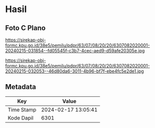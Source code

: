 # Hasil

## Foto C Plano

https://sirekap-obj-formc.kpu.go.id/38e5/pemilu/pdpr/63/07/08/20/20/6307082020001-20240215-031854--fd05545f-c3b7-4cec-aed9-d59afe20305e.jpg

https://sirekap-obj-formc.kpu.go.id/38e5/pemilu/pdpr/63/07/08/20/20/6307082020001-20240215-032053--46d80da6-3011-4b96-bf7f-ebe4fc5e2de1.jpg


## Metadata

| Key        | Value               |
| ---------- | ------------------- |
| Time Stamp | 2024-02-17 13:05:41 |
| Kode Dapil | 6301                |



